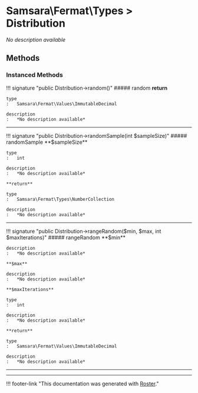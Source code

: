 # Samsara\Fermat\Types > Distribution

*No description available*


## Methods


### Instanced Methods

!!! signature "public Distribution->random()"
    ##### random
    **return**

    type
    :   Samsara\Fermat\Values\ImmutableDecimal

    description
    :   *No description available*
    
---

!!! signature "public Distribution->randomSample(int $sampleSize)"
    ##### randomSample
    **$sampleSize**

    type
    :   int

    description
    :   *No description available*

    **return**

    type
    :   Samsara\Fermat\Types\NumberCollection

    description
    :   *No description available*
    
---

!!! signature "public Distribution->rangeRandom($min, $max, int $maxIterations)"
    ##### rangeRandom
    **$min**

    description
    :   *No description available*

    **$max**

    description
    :   *No description available*

    **$maxIterations**

    type
    :   int

    description
    :   *No description available*

    **return**

    type
    :   Samsara\Fermat\Values\ImmutableDecimal

    description
    :   *No description available*
    
---




---
!!! footer-link "This documentation was generated with [Roster](https://jordanrl.github.io/Roster/)."